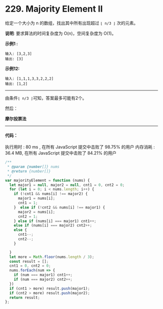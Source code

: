 # 229. Majority Element II

给定一个大小为 n 的数组，找出其中所有出现超过 `⌊ n/3 ⌋` 次的元素。

**说明**: 要求算法的时间复杂度为 O(n)，空间复杂度为 O(1)。


**示例1 :**
```
输入: [3,2,3]
输出: [3]

```

**示例12:**
```
输入: [1,1,1,3,3,2,2,2]
输出: [1,2]

```
---

由条件`⌊ n/3 ⌋`可知，答案最多可能有2个。

然后：

**摩尔投票法**

---

#### 代码：
执行用时 : 80 ms , 在所有 JavaScript 提交中击败了 98.75% 的用户
内存消耗 : 36.4 MB, 在所有 JavaScript 提交中击败了 84.21% 的用户

```js
/**
 * @param {number[]} nums
 * @return {number[]}
 */
var majorityElement = function (nums) {
  let major1 = null, major2 = null, cnt1 = 0, cnt2 = 0;
  for (let i = 0; i < nums.length; i++) {
    if (!cnt1 && nums[i] !== major2) {
      major1 = nums[i];
      cnt1 = 1;
    }  else if (!cnt2 && nums[i] !== major1) {
      major2 = nums[i];
      cnt2 = 1;
    } else if (nums[i] === major1) cnt1++;
    else if (nums[i] === major2) cnt2++;
    else {
      cnt1--;
      cnt2--;
    }

  }
  let more = Math.floor(nums.length / 3);
  const result = [];
  cnt1 = 0, cnt2 = 0;
  nums.forEach(num => {
    if (num === major1) cnt1++;
    if (num === major2) cnt2++;
  })
  if (cnt1 > more) result.push(major1);
  if (cnt2 > more) result.push(major2);
  return result;
};

```